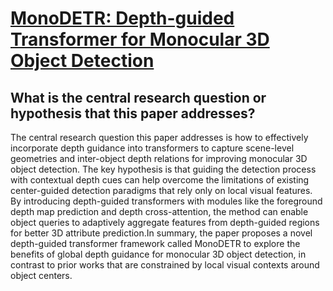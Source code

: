# [MonoDETR: Depth-guided Transformer for Monocular 3D Object Detection](https://arxiv.org/abs/2203.13310)

## What is the central research question or hypothesis that this paper addresses?

The central research question this paper addresses is how to effectively incorporate depth guidance into transformers to capture scene-level geometries and inter-object depth relations for improving monocular 3D object detection. The key hypothesis is that guiding the detection process with contextual depth cues can help overcome the limitations of existing center-guided detection paradigms that rely only on local visual features. By introducing depth-guided transformers with modules like the foreground depth map prediction and depth cross-attention, the method can enable object queries to adaptively aggregate features from depth-guided regions for better 3D attribute prediction.In summary, the paper proposes a novel depth-guided transformer framework called MonoDETR to explore the benefits of global depth guidance for monocular 3D object detection, in contrast to prior works that are constrained by local visual contexts around object centers.
